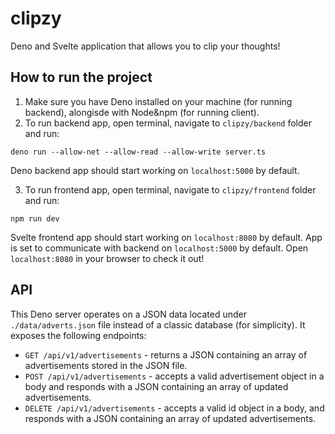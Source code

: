 # clipzy
Deno and Svelte application that allows you to clip your thoughts!

## How to run the project
1. Make sure you have Deno installed on your machine (for running backend), alongisde with Node&npm (for running client).
2. To run backend app, open terminal, navigate to `clipzy/backend` folder and run:
```
deno run --allow-net --allow-read --allow-write server.ts
```
Deno backend app should start working on `localhost:5000` by default.

3. To run frontend app, open terminal, navigate to `clipzy/frontend` folder and run:
```
npm run dev
```
Svelte frontend app should start working on `localhost:8080` by default. App is set to communicate with backend on `localhost:5000` by default. Open `localhost:8080` in your browser to check it out!

## API
This Deno server operates on a JSON data located under `./data/adverts.json` file instead of a classic database (for simplicity). It exposes the following endpoints:
* `GET /api/v1/advertisements` - returns a JSON containing an array of advertisements stored in the JSON file.
* `POST /api/v1/advertisements` - accepts a valid advertisement object in a body and responds with a JSON containing an array of updated advertisements.
* `DELETE /api/v1/advertisements` - accepts a valid id object in a body, and responds with a JSON containing an array of updated advertisements. 